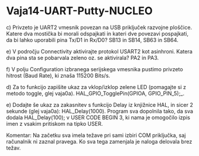 # Vaja14-UART-Putty-NUCLEO


c)  Privzeto je UART2 vmesnik povezan na USB priključek razvojne ploščice. Katere dva mostička bi morali odspajkati in kateri dve povezavi pospajkati, da bi lahko uporabili pina Tx/D1 in Rx/D0? SB13 in SB14, SB63 in SB64.

e)  V področju Connectivity aktivirajte protokol USART2 kot asinhroni. Katera dva pina sta se pobarvala zeleno oz. se aktivirala? PA2 in PA3.

f)  V polju Configuration izbranega serijskega vmesnika pustimo privzeto hitrost (Baud   Rate), ki znaša 115200 Bits/s.

d)  Za to funkcijo zapišite ukaz za vklop/izklop zelene LED (pomagajte si z metodo toggle, glej vaja0a). HAL_GPIO_TogglePin(GPIOA, GPIO_PIN_5);_.

e)  Dodajte še ukaz za zakasnitev s funkcijo Delay iz knjižnice HAL, in sicer 2 sekunde  (glej vaja0a): HAL_Delay(1000).
Program sva dopolnila tako, da sva dodala HAL_Delay(100); v USER CODE BEGIN 3, ki nama je omogočilo izpis imen z vsakim pritiskom na tipko USER.

Komentar: Na začetku sva imela težave pri sami izbiri COM priključka, saj računalnik ni zaznal pravega. Ko sva tega zamenjala je naloga delovala brez težav.
